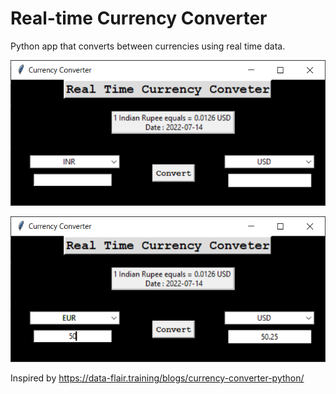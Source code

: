 # Real-time Currency Converter

Python app that converts between currencies using real time data.

![Convertor](https://github.com/sanjana707/Real-time-Currency-Converter/blob/main/Snaps/snap1.PNG)

![Convertor](https://github.com/sanjana707/Real-time-Currency-Converter/blob/main/Snaps/snap2.PNG)



Inspired by https://data-flair.training/blogs/currency-converter-python/
